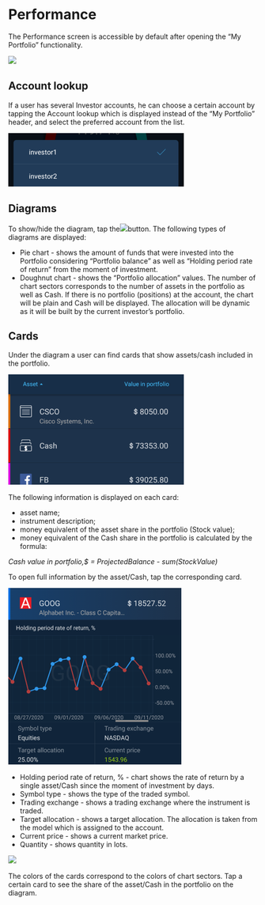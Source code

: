 # Performance

The Performance screen is accessible by default after opening the “My Portfolio” functionality.

![](https://lh6.googleusercontent.com/f6Tlajolp-6clqNW2cD9ORceYOEmh9Ap715DpzrsQJF8YoOBpXNcBlNwwcwneYhPRWy_X0djYL-9M9A7QkB5IXlxRi0vcOkLpHdqstghqrMKYrJG0B2J26DiIgxw0Vr0SWSSBiR8)

## Account lookup

If a user has several Investor accounts, he can choose a certain account by tapping the Account lookup which is displayed instead of the “My Portfolio” header, and select the preferred account from the list.

![](../../../../.gitbook/assets/image-3%20%283%29%20%283%29%20%284%29.png)

## Diagrams

To show/hide the diagram, tap the![](https://lh3.googleusercontent.com/fsdAzbRLGK6ATzgXb5aQAZ4dtdnPtib6gKxdRqAbUsgBWRQjv1XxDKFZXtM7CuCtyCgFlY65nUHdnn0vC4xPMB8ymeOqsSVaJeJ6T3JlaIf4op_wG9p10dpCUEi3Vr8nKlLJwMsO)button. The following types of diagrams are displayed:

* Pie chart - shows the amount of funds that were invested into the Portfolio considering “Portfolio balance” as well as “Holding period rate of return” from the moment of investment.
* Doughnut chart - shows the “Portfolio allocation” values. The number of chart sectors corresponds to the number of assets in the portfolio as well as Cash. If there is no portfolio \(positions\) at the account, the chart will be plain and Cash will be displayed. The allocation will be dynamic as it will be built by the current investor’s portfolio. 

## Cards

Under the diagram a user can find cards that show assets/cash included in the portfolio.

![](../../../../.gitbook/assets/image-4.png)

The following information is displayed on each card:

* asset name;
* instrument description;
* money equivalent of the asset share in the portfolio \(Stock value\); 
* money equivalent of the Cash share in the portfolio is calculated by the formula:

_Cash value in portfolio,$ = ProjectedBalance - sum\(StockValue\)_

To open full information by the asset/Cash, tap the corresponding card.

![](../../../../.gitbook/assets/image-5.png)

* Holding period rate of return, % - chart shows the rate of return by a single asset/Cash since the moment of investment by days.
* Symbol type - shows the type of the traded symbol.
* Trading exchange - shows a trading exchange where the instrument is traded.
* Target allocation - shows a target allocation. The allocation is taken from the model which is assigned to the account.
* Current price - shows a current market price.
* Quantity - shows quantity in lots. 

![](https://lh4.googleusercontent.com/5Il_pSGiQraWY0ugVE07ZCyXvDeyRfsCElpTXrvsHk4lucRq8vG3v0OCrzNUTLx9P1xE--iWMY7dzIaz3kEMWC3iW_nUHPTw3aDtNZFOpuJl5n8-j0tM-UNuAVOCKRHxD--JXJbU)

The colors of the cards correspond to the colors of chart sectors. Tap a certain card to see the share of the asset/Cash in the portfolio on the diagram.

